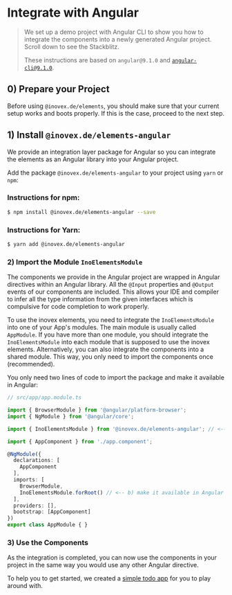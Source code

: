 # Integrate with Angular

> We set up a demo project with Angular CLI to show you how to integrate the components into a newly generated Angular
> project. Scroll down to see the Stackblitz.
>
> These instructions are based on `angular@9.1.0` and [`angular-cli@9.1.0`](https://cli.angular.io/).

## 0) Prepare your Project

Before using `@inovex.de/elements`, you should make sure that your current setup works and boots properly.
If this is the case, proceed to the next step.

## 1) Install `@inovex.de/elements-angular`

We provide an integration layer package for Angular so you can integrate the elements as an Angular library
into your Angular project.

Add the package `@inovex.de/elements-angular` to your project using `yarn` or `npm`:

### Instructions for npm:

```sh
$ npm install @inovex.de/elements-angular --save
```

### Instructions for Yarn:

```sh
$ yarn add @inovex.de/elements-angular
```

### 2) Import the Module `InoElementsModule`

The components we provide in the Angular project are wrapped in Angular directives within an Angular library.
All the `@Input` properties and `@Output` events of our components are included. This allows your IDE
and compiler to infer all the type information from the given interfaces which is compulsive for code completion
to work properly.

To use the inovex elements, you need to integrate the `InoElementsModule` into one of your App's
modules. The main module is usually called `AppModule`. If you have more than one module, you should
integrate the `InoElementsModule` into each module that is supposed to use the inovex elements. Alternatively,
 you can also integrate the components into a shared module. This way, you only need to import the components once 
 (recommended).

You only need two lines of code to import the package and make it available in Angular:

```typescript
// src/app/app.module.ts

import { BrowserModule } from '@angular/platform-browser';
import { NgModule } from '@angular/core';

import { InoElementsModule } from '@inovex.de/elements-angular'; // <-- a) import our package

import { AppComponent } from './app.component';

@NgModule({
  declarations: [
    AppComponent
  ],
  imports: [
    BrowserModule,
    InoElementsModule.forRoot() // <-- b) make it available in Angular
  ],
  providers: [],
  bootstrap: [AppComponent]
})
export class AppModule { }
```

### 3) Use the Components

As the integration is completed, you can now use the components in your project in the same way you would use
any other Angular directive.

To help you to get started, we created a [simple todo app](https://codesandbox.io/s/github/inovex/elements-example-angular) for you to play around with.
